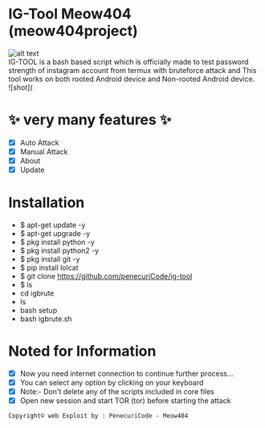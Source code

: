 # IG-Tool Meow404 (meow404project)
![alt text](https://img.shields.io/badge/Coded-penecuriCode-blue.svg)<br>
IG-TOOL is a bash based script which is officially made to test password strength of instagram account from termux with bruteforce attack and This tool works on both rooted Android device and Non-rooted Android device.<br>
![shot](

# :sparkles: very many features :sparkles:
- [x] Auto Attack
- [x] Manual Attack
- [x] About
- [x] Update

# Installation
- $ apt-get update -y
- $ apt-get upgrade -y
- $ pkg install python -y 
- $ pkg install python2 -y
- $ pkg install git -y
- $ pip install lolcat
- $ git clone https://github.com/penecuriCode/ig-tool
- $ ls
- cd igbrute
- ls
- bash setup
- bash igbrute.sh

# Noted for Information
- [x] Now you need internet connection to continue further process...
- [x] You can select any option by clicking on your keyboard
- [x] Note:- Don't delete any of the scripts included in core files
- [x] Open new session and start TOR (tor) before starting the attack
```
Copyright© web Exploit by : PenecuriCode - Meow404
